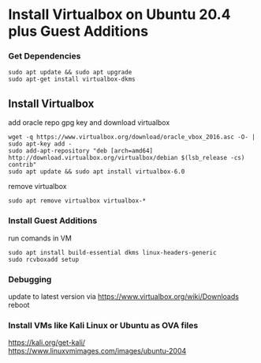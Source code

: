 # Install Virtualbox on Ubuntu 20.4 plus Guest Additions

### Get Dependencies
```console
sudo apt update && sudo apt upgrade
sudo apt-get install virtualbox-dkms
```
## Install Virtualbox

add oracle repo gpg key and download virtualbox
```console
wget -q https://www.virtualbox.org/download/oracle_vbox_2016.asc -O- | sudo apt-key add -
sudo add-apt-repository "deb [arch=amd64] http://download.virtualbox.org/virtualbox/debian $(lsb_release -cs) contrib"
sudo apt update && sudo apt install virtualbox-6.0

```
remove virtualbox
```console
sudo apt remove virtualbox virtualbox-*
```

### Install Guest Additions

run comands in VM
```console
sudo apt install build-essential dkms linux-headers-generic 
sudo rcvboxadd setup
```

### Debugging

update to latest version via
https://www.virtualbox.org/wiki/Downloads
reboot

### Install VMs like Kali Linux or Ubuntu as OVA files
https://kali.org/get-kali/  
https://www.linuxvmimages.com/images/ubuntu-2004
